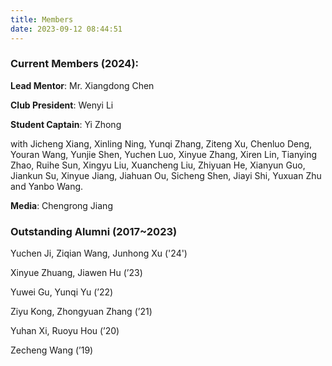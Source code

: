 ```yaml
---
title: Members
date: 2023-09-12 08:44:51
---
```


### Current Members (2024):

**Lead Mentor**: Mr. Xiangdong Chen

**Club President**: Wenyi Li

**Student Captain**: Yi Zhong

with Jicheng Xiang, Xinling Ning, Yunqi Zhang, Ziteng Xu, Chenluo Deng, Youran Wang, Yunjie Shen, Yuchen Luo, Xinyue Zhang, Xiren Lin, Tianying Zhao, Ruihe Sun, Xingyu Liu, Xuancheng Liu, Zhiyuan He, Xianyun Guo, Jiankun Su, Xinyue Jiang, Jiahuan Ou, Sicheng Shen, Jiayi Shi, Yuxuan Zhu and Yanbo Wang.

**Media**: Chengrong Jiang

### Outstanding Alumni (2017~2023)

Yuchen Ji, Ziqian Wang, Junhong Xu ('24')

Xinyue Zhuang, Jiawen Hu (’23)

Yuwei Gu, Yunqi Yu (’22)

Ziyu Kong, Zhongyuan Zhang (’21)

Yuhan Xi, Ruoyu Hou (’20)

Zecheng Wang (’19)